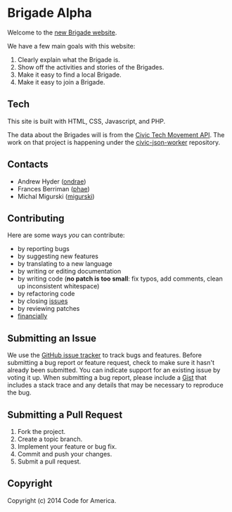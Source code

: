 Brigade Alpha
=============

Welcome to the [new Brigade website](http://codeforamerica..org/brigade).

We have a few main goals with this website:

1. Clearly explain what the Brigade is.
2. Show off the activities and stories of the Brigades.
3. Make it easy to find a local Brigade.
4. Make it easy to join a Brigade.

Tech
----
This site is built with HTML, CSS, Javascript, and PHP.

The data about the Brigades will is from the [Civic Tech Movement API](http://civic-tech-movement.codeforamerica.org/). The work on that project is happening under the [civic-json-worker](https://github.com/codeforamerica/civic-json-worker) repository.


Contacts
--------

* Andrew Hyder ([ondrae](https://github.com/ondrae))
* Frances Berriman ([phae](https://github.com/phae))
* Michal Migurski ([migurski](https://github.com/migurski))


Contributing
------------

Here are some ways *you* can contribute:

* by reporting bugs
* by suggesting new features
* by translating to a new language
* by writing or editing documentation
* by writing code (**no patch is too small**: fix typos, add comments, clean up
  inconsistent whitespace)
* by refactoring code
* by closing [issues][]
* by reviewing patches
* [financially][]

[issues]: https://github.com/codeforamerica/brigade-alpha/issues
[financially]: https://secure.codeforamerica.org/page/contribute


Submitting an Issue
-------------------

We use the [GitHub issue tracker][issues] to track bugs and features. Before
submitting a bug report or feature request, check to make sure it hasn't
already been submitted. You can indicate support for an existing issue by
voting it up. When submitting a bug report, please include a [Gist][] that
includes a stack trace and any details that may be necessary to reproduce the
bug.

[gist]: https://gist.github.com/

Submitting a Pull Request
-------------------------

1. Fork the project.
2. Create a topic branch.
3. Implement your feature or bug fix.
4. Commit and push your changes.
5. Submit a pull request.


Copyright
---------

Copyright (c) 2014 Code for America.
